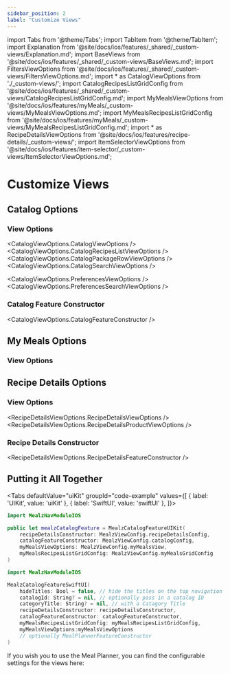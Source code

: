 ```yaml
---
sidebar_position: 2
label: "Customize Views"
---
```


import Tabs from '@theme/Tabs';
import TabItem from '@theme/TabItem';
import Explanation from '@site/docs/ios/features/_shared/_custom-views/Explanation.md';
import BaseViews from '@site/docs/ios/features/_shared/_custom-views/BaseViews.md';
import FiltersViewOptions from '@site/docs/ios/features/_shared/_custom-views/FiltersViewOptions.md';
import * as CatalogViewOptions from './_custom-views/';
import CatalogRecipesListGridConfig from '@site/docs/ios/features/_shared/_custom-views/CatalogRecipesListGridConfig.md';
import MyMealsViewOptions from '@site/docs/ios/features/myMeals/_custom-views/MyMealsViewOptions.md';
import MyMealsRecipesListGridConfig from '@site/docs/ios/features/myMeals/_custom-views/MyMealsRecipesListGridConfig.md';
import * as RecipeDetailsViewOptions from '@site/docs/ios/features/recipe-details/_custom-views/';
import ItemSelectorViewOptions from '@site/docs/ios/features/item-selector/_custom-views/ItemSelectorViewOptions.md';

# Customize Views

<Explanation />
<BaseViews />

## Catalog Options

### View Options

<CatalogViewOptions.CatalogViewOptions />
<CatalogViewOptions.CatalogRecipesListViewOptions />
<CatalogViewOptions.CatalogPackageRowViewOptions />
<CatalogViewOptions.CatalogSearchViewOptions />

<CatalogViewOptions.PreferencesViewOptions />
<CatalogViewOptions.PreferencesSearchViewOptions />

<FiltersViewOptions />
<CatalogRecipesListGridConfig />

### Catalog Feature Constructor

<CatalogViewOptions.CatalogFeatureConstructor />

## My Meals Options

### View Options

<MyMealsViewOptions />
<MyMealsRecipesListGridConfig />

## Recipe Details Options

### View Options

<RecipeDetailsViewOptions.RecipeDetailsViewOptions />
<RecipeDetailsViewOptions.RecipeDetailsProductViewOptions />
<ItemSelectorViewOptions />

### Recipe Details Constructor

<RecipeDetailsViewOptions.RecipeDetailsFeatureConstructor />

## Putting it All Together

<Tabs
defaultValue="uiKit"
groupId="code-example"
values={[
{ label: 'UIKit', value: 'uiKit' },
{ label: 'SwiftUI', value: 'swiftUI' },
]}>

<TabItem value="uiKit">

```swift
import MealzNavModuleIOS

public let mealzCatalogFeature = MealzCatalogFeatureUIKit(
    recipeDetailsConstructor: MealzViewConfig.recipeDetailsConfig,
    catalogFeatureConstructor: MealzViewConfig.catalogConfig,
    myMealsViewOptions: MealzViewConfig.myMealsView,
    myMealsRecipesListGridConfig: MealzViewConfig.myMealsGridConfig
)
```
</TabItem>
<TabItem value="swiftUI">

```swift
import MealzNavModuleIOS

MealzCatalogFeatureSwiftUI(
    hideTitles: Bool = false, // hide the titles on the top navigation bar
    catalogId: String? = nil, // optionally pass in a catalog ID
    categoryTitle: String? = nil, // with a Catagory Title
    recipeDetailsConstructor: recipeDetailsConstructor,
    catalogFeatureConstructor: catalogFeatureConstructor,
    myMealsRecipesListGridConfig: myMealsRecipesListGridConfig,
    myMealsViewOptions:myMealsViewOptions
    // optionally MealPlannerFeatureConstructor
)
```
</TabItem>
</Tabs>

If you wish you to use the Meal Planner, you can find the configurable settings for the views here:
